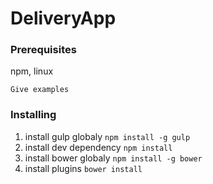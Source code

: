 # DeliveryApp


### Prerequisites

npm, linux

```
Give examples
```

### Installing

1. install gulp globaly `npm install -g gulp`
2. install dev dependency `npm install`
3. install bower globaly `npm install -g bower`
4. install plugins `bower install`
